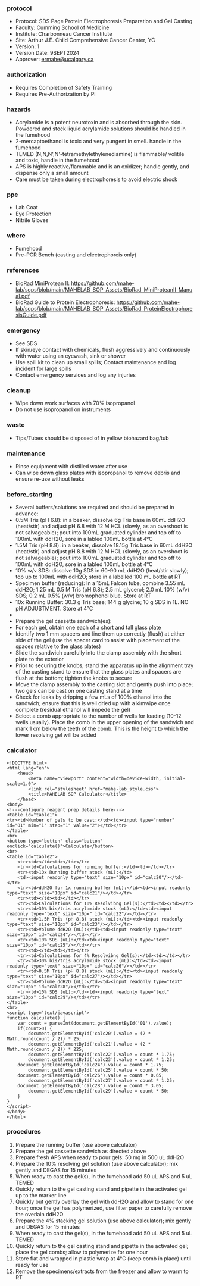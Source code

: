 
### protocol
- Protocol: SDS Page Protein Electrophoresis Preparation and Gel Casting
- Faculty: Cumming School of Medicine
- Institute: Charbonneau Cancer Institute
- Site: Arthur J.E. Child Comprehensive Cancer Center, YC
- Version: 1
- Version Date: 9SEPT2024
- Approver: ermahe@ucalgary.ca

### authorization
- Requires Completion of Safety Training
- Requires Pre-Authorization by PI

### hazards
- Acrylamide is a potent neurotoxin and is absorbed through the skin. Powdered and stock liquid acrylamide solutions should be handled in the fumehood
- 2-mercaptoethanol is toxic and very pungent in smell. handle in the fumehood
- TEMED (N,N,N',N'-tetramethylethylenediamine) is flammable/ volitile and toxic, handle in the fumehood
- APS is highly reactive/flammable and is an oxidizer; handle gently, and dispense only a small amount
- Care must be taken during electrophoresis to avoid electric shock

### ppe
- Lab Coat
- Eye Protection
- Nitrile Gloves

### where
- Fumehood
- Pre-PCR Bench (casting and electrophoreis only)

### references
- BioRad MiniProtean II: https://github.com/mahe-lab/sops/blob/main/MAHELAB_SOP_Assets/BioRad_MiniProteanII_Manual.pdf
- BioRad Guide to Protein Electrophoresis: https://github.com/mahe-lab/sops/blob/main/MAHELAB_SOP_Assets/BioRad_ProteinElectrophoresisGuide.pdf

### emergency
- See SDS
- If skin/eye contact with chemicals, flush aggressively and continuously with water using an eyewash, sink or shower
- Use spill kit to clean up small spills; Contact maintenance and log incident for large spills
- Contact emergency services and log any injuries

### cleanup
- Wipe down work surfaces with 70% isopropanol
- Do not use isopropanol on instruments

### waste
- Tips/Tubes should be disposed of in yellow biohazard bag/tub

### maintenance
- Rinse equipment with distilled water after use
- Can wipe down glass plates with isopropanol to remove debris and ensure re-use without leaks

### before_starting
- Several buffers/solutions are required and should be prepared in advance:
- 0.5M Tris (pH 6.8): in a beaker, dissolve 6g Tris base in 60mL ddH2O (heat/stir) and adjust pH 6.8 with 12 M HCL (slowly, as an overshoot is not salvageable); pout into 100mL graduated cylinder and top off to 100mL with ddH2O, sore in a labled 100mL bottle at 4°C
- 1.5M Tris (pH 8.8):  in a beaker, dissolve 18.15g Tris base in 60mL ddH2O (heat/stir) and adjust pH 8.8 with 12 M HCL (slowly, as an overshoot is not salvageable); pout into 100mL graduated cylinder and top off to 100mL with ddH2O, sore in a labled 100mL bottle at 4°C
- 10% w/v SDS: dissolve 10g SDS in 60-90 mL ddH2O (heat/stir slowly); top up to 100mL with ddH2O; store in a labelled 100 mL bottle at RT
- Specimen buffer (reducing): In a 15mL Falcon tube, combine 3.55 mL ddH2O; 1.25 mL 0.5 M Tris (pH 6.8); 2.5 mL glycerol; 2.0 mL 10% (w/v) SDS; 0.2 mL 0.5% (w/v) bromophenol blue. Store at RT
- 10x Running Buffer: 30.3 g Tris base; 144 g glycine; 10 g SDS in 1L. NO pH ADJUSTMENT. Store at 4°C
- 
- Prepare the gel cassette sandwich(es):
- For each gel, obtain one each of a short and tall glass plate
- Identify two 1 mm spacers and line them up correctly (flush) at either side of the gel (use the spacer card to assist with placement of the spaces relative to the glass plates)
- Slide the sandwich carefully into the clamp assembly with the short plate to the exterior
- Prior to securing the knobs, stand the apparatus up in the alignment tray of the casting stand to ensure that the glass plates and spacers are flush at the bottom; tighten the knobs to secure
- Move the clamp assembly to the casting slot and gently push into place; two gels can be cast on one casting stand at a time
- Check for leaks by dripping a few mLs of 100% ethanol into the sandwich; ensure that this is well dried up with a kimwipe once complete (residual ethanol will impede the gel)
- Select a comb appropriate to the number of wells for loading (10-12 wells usually). Place the comb in the upper opening of the sandwich and mark 1 cm below the teeth of the comb. This is the height to which the lower resolving gel will be added

### calculator
~~~~
<!DOCTYPE html>
<html lang="en">
	<head>
		<meta name="viewport" content="width=device-width, initial-scale=1.0">
		<link rel="stylesheet" href="mahe-lab_style.css">
		<title>MAHELAB SOP Calculator</title>
	</head>
<body>
<!---configure reagent prep details here--->
<table id="table1">
<tr><td>Number of gels to be cast:</td><td><input type="number" id="01" min="1" step="1" value="2"></td></tr>
</table>
<br>
<button type="button" class="button" onclick="calculate()">Calculate</button>
<br>
<table id="table2">
	<tr><td></td><td></td></tr>
	<tr><td>Calculations for running buffer:</td><td></td></tr>
	<tr><td>10x Running buffer stock (mL):</td>
	<td><input readonly type="text" size="10px" id="calc20"/></td></tr>
	<tr><td>ddH2O for 1x running buffer (mL):</td><td><input readonly type="text" size="10px" id="calc21"/></td></tr>
	<tr><td></td><td></td></tr>
	<tr><td>Calculations for 10% Resolvibng Gel(s):</td><td></td></tr>
	<tr><td>30% bis/tris acrylamide stock (mL):</td><td><input readonly type="text" size="10px" id="calc22"/></td></tr>
	<tr><td>1.5M Tris (pH 8.8) stock (mL):</td><td><input readonly type="text" size="10px" id="calc23"/></td></tr>
	<tr><td>Volume ddH2O (mL):</td><td><input readonly type="text" size="10px" id="calc24"/></td></tr>
	<tr><td>10% SDS (uL):</td><td><input readonly type="text" size="10px" id="calc25"/></td></tr>
	<tr><td></td><td></td></tr>
	<tr><td>Calculations for 4% Resolvibng Gel(s):</td><td></td></tr>
	<tr><td>30% bis/tris acrylamide stock (mL):</td><td><input readonly type="text" size="10px" id="calc26"/></td></tr>
	<tr><td>0.5M Tris (pH 8.8) stock (mL):</td><td><input readonly type="text" size="10px" id="calc27"/></td></tr>
	<tr><td>Volume ddH2O (mL):</td><td><input readonly type="text" size="10px" id="calc28"/></td></tr>
	<tr><td>10% SDS (uL):</td><td><input readonly type="text" size="10px" id="calc29"/></td></tr>
</table>
<br>
<script type='text/javascript'>
function calculate() {
    var count = parseInt(document.getElementById('01').value);
    if(count>0) {
        document.getElementById('calc20').value = (2 * Math.round(count / 2)) * 25;
        document.getElementById('calc21').value = (2 * Math.round(count / 2)) * 225;
        document.getElementById('calc22').value = count * 1.75;
        document.getElementById('calc23').value = count * 1.25;
	document.getElementById('calc24').value = count * 1.75;
        document.getElementById('calc25').value = count * 50;
	document.getElementById('calc26').value = count * 0.65;
        document.getElementById('calc27').value = count * 1.25;
	document.getElementById('calc28').value = count * 3.05;
        document.getElementById('calc29').value = count * 50;
    }
}
</script>
</body>
</html>
~~~~

### procedures
1. Prepare the running buffer (use above calculator)
2. Prepare the gel cassette sandwich as directed above
3. Prepare fresh APS when ready to pour gels: 50 mg in 500 uL ddH2O
4. Prepare the 10% resolving gel solution (use above calculator); mix gently and DEGAS for 15 minutes
5. When ready to cast the gel(s), in the fumehood add 50 uL APS and 5 uL TEMED
6. Quickly return to the gel casting stand and pipette in the activated gel up to the marker line
7. Quickly but gently overlay the gel with ddH2O and allow to stand for one hour; once the gel has polymerized, use filter paper to carefully remove the overlain ddH2O
8. Prepare the 4% stacking gel solution (use above calculator); mix gently and DEGAS for 15 minutes
9. When ready to cast the gel(s), in the fumehood add 50 uL APS and 5 uL TEMED
10. Quickly return to the gel casting stand and pipette in the activated gel; place the gel combs; allow to polymerize for one hour
11. Store flat and wrapped in plastic wrap at 4°C (keep comb in place) until ready for use
12. Remove the specimens/extracts from the freezer and allow to warm to RT
